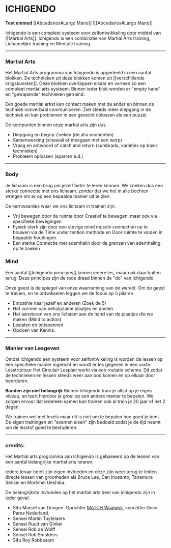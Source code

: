 # ICHIGENDO

**Test emmed**
[[Abcedarios#Largo Mano]]
![[Abcedarios#Largo Mano]]


Ichigendo is een compleet systeem voor zelfontwikkeling door middel van [[Martial Arts]].
Ichigendo is een combinatie van Martial Arts training, Lichamelijke training en Mentale training.

----

### Martial Arts
Het Martial Arts programma van Ichigendo is opgedeeld in een aantal blokken. De technieken uit deze blokken komen uit [[verschillende krijgskunsten]]. Deze blokken overlappen elkaar en vormen zo een compleet martial arts systeem. 
Binnen ieder blok worden er "empty hand" en "gewapende" technieken getraind. 

Een goede martial artist kan contact maken met de ander en binnen de techniek nonverbaal communiceren. Ziet steeds meer diepgang in de techniek en kan problemen in een gevecht oplossen als een puzzel. 

De kernpunten binnen onze martial arts zijn dus.
- Diepgang  en begrip Zoeken (de aha momenten)
- Samenwerking (sinawali of meegaan met een worp)
- Vraag en antwoord of catch and return (sumbrada, variaties op basis technieken)
- Probleem oplossen (sparren e.d.)

----
### Body
Je lichaam is een brug om jezelf beter te leren kennen. We zoeken dus een sterke connectie met ons lichaam. zonder dat we het in alle bochten wringen om er op een bepaalde manier uit te zien. 

De kernwaardes waar we ons lichaam in trainen zijn:
- Vrij bewegen door de ruimte door Creatief te bewegen, maar ook via specifieke bewegingen 
- Fysiek sterk zijn door een stevige mind muscle connection op te bouwen via de Time under tention methode en Door ruimte te vinden in bepaalde houdingen.
- Een sterke Connectie met ademhalin door de grenzen van ademhaling op te zoeken


### Mind
Een aantal [[Ichigendo principes]] komen iedere les, maar ook daar buiten terug. 
Deze principes zijn de rode draad binnen de "do" van Ichigendo

Onze geest is de spiegel van onze waarneming van de wereld. Om de geest te trainen, en te ontwikkelen leggen we de focus op 5 pilaren
- Empathie naar jezelf en anderen  (Zoek de 5)
- Het vormen van behulpzame plaatjes en doelen
- Het aansturen van ons lichaam aan de hand van de plaatjes die we maken (Mind to action)
- Loslaten en ontspannen
- Opdoen van Kennis. 

----

### Manier van Lesgeven
Omdat Ichigendo een systeem voor zelfontwikeling is worden de lessen op een specifieke manier ingericht en wordt er les gegeven in een vaste Lesstructuur
Het Circulair Lesplan werkt via een roulatie schema. Dit zodat de technieken en lessen steeds weer aan bod komen en op elkaar door boorduren.

**Banden zijn niet belangrijk**
Binnen Ichigendo train je altijd op je eigen niveau, en leert hierdoor je groei op een andere manier te bepalen. We zorgen ervoor dat iedereen samen kan trainen ook al train je 20 jaar of net 2 dagen. 

We trainen wel met levels maar dit is niet om te bepalen hoe goed je bent. 
De eigen trainingen en "examen eisen" zijn bedoeld zodat je de tijd neemt om de lesstof goed te bestuderen. 

-----
### credits:

Het Martial arts programma van Ichigendo is gebaseerd op de lessen van een aantal belangrijke martial arts leraren.

Iedere leraar heeft zijn eigen invloeden en deze zijn weer terug te leiden directe lessen van grootheden als Bruce Lee, Dan Inosanto, Tanemura Sensei en Morhihei Ueshiba.

De belangrijkste invloeden op het martial arts deel van ichigendo zijn in ieder geval.

-   Sifu Marcel van Dongen. Oprichter [MATCH Waalwijk](http://www.match-waalwijk.nl/), voorzitter Doce Pares Nederland.
-   Sensei Martin Tuytelaers
-   Sensei Ruud van Ginkel
-   Sensei Rob de Wolff
-   Sensei Rob Smulders
-   Sifu Roy Robbesom